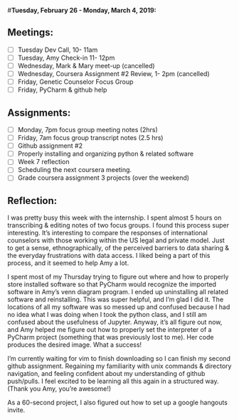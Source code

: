 #**Tuesday, February 26 - Monday, March 4, 2019:**

## **Meetings:**
- [ ] Tuesday Dev Call, 10- 11am   
- [ ] Tuesday, Amy Check-in 11- 12pm   
- [ ] Wednesday, Mark & Mary meet-up (cancelled)   
- [ ] Wednesday, Coursera Assignment #2 Review, 1- 2pm (cancelled)   
- [ ] Friday, Genetic Counselor Focus Group    
- [ ] Friday, PyCharm & github help

## **Assignments:**
- [ ] Monday, 7pm focus group meeting notes (2hrs)   
- [ ] Friday, 7am focus group transcript notes (2.5 hrs)   
- [ ] Github assignment #2   
- [ ] Properly installing and organizing python & related software   
- [ ] Week 7 reflection   
- [ ] Scheduling the next coursera meeting.  
- [ ] Grade coursera assignment 3 projects (over the weekend) 

## **Reflection:**
I was pretty busy this week with the internship. I spent almost 5 hours on transcribing & editing notes of two focus groups. I found this process super interesting. It’s interesting to compare the responses of international counselors with those working within the US legal and private model. Just to get a sense, ethnographically, of the perceived barriers to data sharing & the everyday frustrations with data access. I liked being a part of this process, and it seemed to help Amy a lot. 

I spent most of my Thursday trying to figure out where and how to properly store installed software so that PyCharm would recognize the imported software in Amy’s venn diagram program. I ended up uninstalling all related software and reinstalling. This was super helpful, and I’m glad I did it. The locations of all my software was so messed up and confused because I had no idea what I was doing when I took the python class, and I still am confused about the usefulness of Jupyter. Anyway, it’s all figure out now, and Amy helped me figure out how to properly set the interpreter of a PyCharm project (something that was previously lost to me). Her code produces the desired image. What a success!

I’m currently waiting for vim to finish downloading so I can finish my second github assignment. Regaining my familiarity with unix commands & directory navigation, and feeling confident about my understanding of github push/pulls. I feel excited to be learning all this again in a structured way. (Thank you Amy, you’re awesome!)

As a 60-second project, I also figured out how to set up a google hangouts invite.
